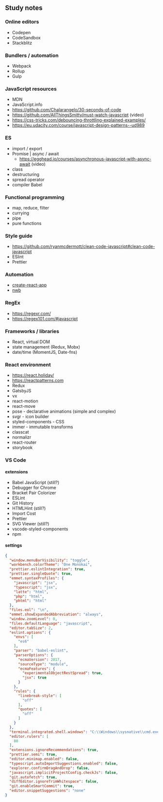 ## Study notes

### Online editors
- Codepen
- CodeSandbox
- Stackblitz

### Bundlers / automation
- Webpack
- Rollup
- Gulp

### JavaScript resources
- MDN
- JavaScript.info
- https://github.com/Chalarangelo/30-seconds-of-code
- https://github.com/AllThingsSmitty/must-watch-javascript (video)
- https://css-tricks.com/debouncing-throttling-explained-examples/
- https://eu.udacity.com/course/javascript-design-patterns--ud989



### ES
- import / export
- Promise | async / await
  - https://egghead.io/courses/asynchronous-javascript-with-async-await (video)
- class
- destructuring
- spread operator
- compiler Babel

### Functional programming
- map, reduce, filter
- currying
- pipe
- pure functions

### Style guide
- https://github.com/ryanmcdermott/clean-code-javascript#clean-code-javascript
- ESlint
- Prettier

### Automation
- [create-react-app](https://github.com/facebook/create-react-app)
- [nwb](https://github.com/insin/nwb)

### RegEx
- https://regexr.com/
- https://regex101.com/#javascript

### Frameworks / libraries
- React, virtual DOM
- state management (Redux, Mobx)
- date/time (MomentJS, Date-fns)

### React environment
- https://react.holiday/
- https://reactpatterns.com
- Redux
- GatsbyJS
- vx
- react-motion
- react-move
- pose - declarative animations (simple and complex)
- svgr - icon builder
- styled-components - CSS
- immer - immutable transforms
- classcat
- normalizr
- react-router
- storybook

### VS Code
#### extensions
- Babel JavaScript (still?)
- Debugger for Chrome
- Bracket Pair Colorizer
- ESLint
- Git History
- HTMLHint (still?)
- Import Cost
- Prettier
- SVG Viewer (still?)
- vscode-styled-components
- npm
#### settings
```json
{
  "window.menuBarVisibility": "toggle",
  "workbench.colorTheme": "One Monokai",
  "prettier.eslintIntegration": true,
  "prettier.singleQuote": true,
  "emmet.syntaxProfiles": {
    "javascript": "jsx",
    "typescript": "jsx",
    "latte": "html",
    "php": "html",
    "phtml": "html"
  },
  "files.eol": "\n",
  "emmet.showExpandedAbbreviation": "always",
  "window.zoomLevel": 0,
  "files.defaultLanguage": "javascript",
  "editor.tabSize": 2,
  "eslint.options": {
    "envs": [
      "es6"
    ],
    "parser": "babel-eslint",
    "parserOptions": {
      "ecmaVersion": 2017,
      "sourceType": "module",
      "ecmaFeatures": {
        "experimentalObjectRestSpread": true,
        "jsx": true
      }
    },
    "rules": {
      "linebreak-style": [
        "off"
      ],
      "quotes": [
        "off"
      ]
    }
  },
  "terminal.integrated.shell.windows": "C:\\Windows\\sysnative\\cmd.exe",
  "editor.rulers": [
    80
  ],
  "extensions.ignoreRecommendations": true,
  "prettier.semi": true,
  "editor.minimap.enabled": false,
  "typescript.autoImportSuggestions.enabled": false,
  "explorer.confirmDragAndDrop": false,
  "javascript.implicitProjectConfig.checkJs": false,
  "git.autofetch": true,
  "diffEditor.ignoreTrimWhitespace": false,
  "git.enableSmartCommit": true,
  "editor.snippetSuggestions": "none"
}
```
